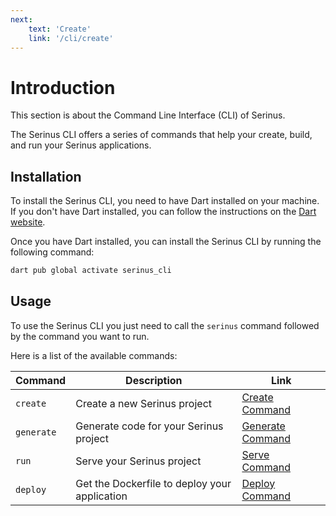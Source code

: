 ```yaml
---
next:
    text: 'Create'
    link: '/cli/create'
---
```


# Introduction

This section is about the Command Line Interface (CLI) of Serinus.

The Serinus CLI offers a series of commands that help your create, build, and run your Serinus applications.

## Installation

To install the Serinus CLI, you need to have Dart installed on your machine. If you don't have Dart installed, you can follow the instructions on the [Dart website](https://dart.dev/get-dart).

Once you have Dart installed, you can install the Serinus CLI by running the following command:

```bash
dart pub global activate serinus_cli
```

## Usage

To use the Serinus CLI you just need to call the `serinus` command followed by the command you want to run.

Here is a list of the available commands:

| Command | Description | Link |
| --- | --- | --- |
| `create` | Create a new Serinus project | [Create Command](./create) |
| `generate` | Generate code for your Serinus project | [Generate Command](./generate) |
| `run` | Serve your Serinus project | [Serve Command](./run) |
| `deploy` | Get the Dockerfile to deploy your application | [Deploy Command](./deploy) |
